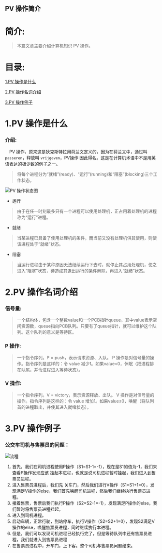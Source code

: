 PV 操作简介
-------------

# 简介:
> 本篇文章主要介绍计算机知识 PV 操作。

# 目录:
[1.PV 操作是什么](#1)

[2.PV 操作名词介绍](#2)

[3.PV 操作例子](#3)


# <span id = "1">**1.PV 操作是什么**</span>

### 介绍:

&ensp;&ensp;PV 操作，原来这是狄克斯特拉用荷兰文定义的，因为在荷兰文中，通过叫 `passeren`，释放叫 `vrijgeven`，PV操作 因此得名。这是在计算机术语中不是用英语表达的极少数的例子之一。

> 将每个进程分为“就绪”(ready)、“运行”(running)和“阻塞”(blocking)三个工作状态。 

![PV 操作状态图](https://img-blog.csdn.net/20150303114309620?watermark/2/text/aHR0cDovL2Jsb2cuY3Nkbi5uZXQvdTAxMzA2Nzc1Ng==/font/5a6L5L2T/fontsize/400/fill/I0JBQkFCMA==/dissolve/70/gravity/Center)

- 运行

>由于在任一时刻最多只有一个进程可以使用处理机，正占用着处理机的进程称为“运行”进程。

- 就绪

>当某进程已具备了使用处理机的条件，而当前又没有处理机供其使用，则使该进程处于“就绪”状态。

- 阻塞

>当运行进程由于某种原因无法继续运行下去时，就停止其占用处理机，使之进入“阻塞”状态，待造成其退出运行的条件解除，再进入“就绪”状态。


# <span id = "2">**2.PV 操作名词介绍**</span>


### 信号量:

>一个结构体，包含一个整数value和一个PCB指针queue。其中value表示空闲资源数，queue指向PCB队列。只要有了queue指针，就可以维护这个队列。这个队列的意义是等待区。

### P 操作:

>一个指令序列。P = push，表示请求资源、入队。
>P 操作是对信号量的操作。指令序列是这样的：令 value 减少1。如果value<0，休眠（把进程排在队尾，并令进程进入等待状态）。


### V 操作:

>一个指令序列。V = victory，表示资源释放、出队。
V 操作是对信号量的操作。指令序列是这样的：令 value 增加1。如果value≤0，唤醒（将队列首的进程取出，并使其进入就绪状态）。




# <span id = "3">**3.PV 操作例子**</span>


### 公交车司机与售票员的问题：

![流程](https://img-blog.csdn.net/20171230120257505?watermark/2/text/aHR0cDovL2Jsb2cuY3Nkbi5uZXQvd3V4eTcyMA==/font/5a6L5L2T/fontsize/400/fill/I0JBQkFCMA==/dissolve/70/gravity/SouthEast)


1. 首先，我们在司机进程使用P操作（S1=S1-1=-1），现在是S1的值为-1，我们来查看P操作发现应该 挂起本进程，也就是说司机进程暂时挂起，我们进入到售票员进程。
2. 进入售票员进程后，我们先 关车门，然后我们进行V操作（S1=S1+1=0），发现满足V操作的else，我们首先唤醒司机进程，然后我们继续执行售票员进程。
3. 接着售票，售票后我们执行P操作（S2=S2-1=-1），发现满足P操作的else，我们暂时将售票员进程挂起。
4. 进入到司机进程。
5. 启动车辆，正常行驶，到站停车，执行V操作（S2=S2+1=0），发现S2满足V操作的else，唤醒售票员进程，同时继续执行本进程。
6. 但是，我们可以发现司机进程已经执行完了，但是等待队列中还有售票员进程，我们就进入到售票员进程
7. 在售票员进程中，开车门，上下客。整个司机与售票员问题结束。

